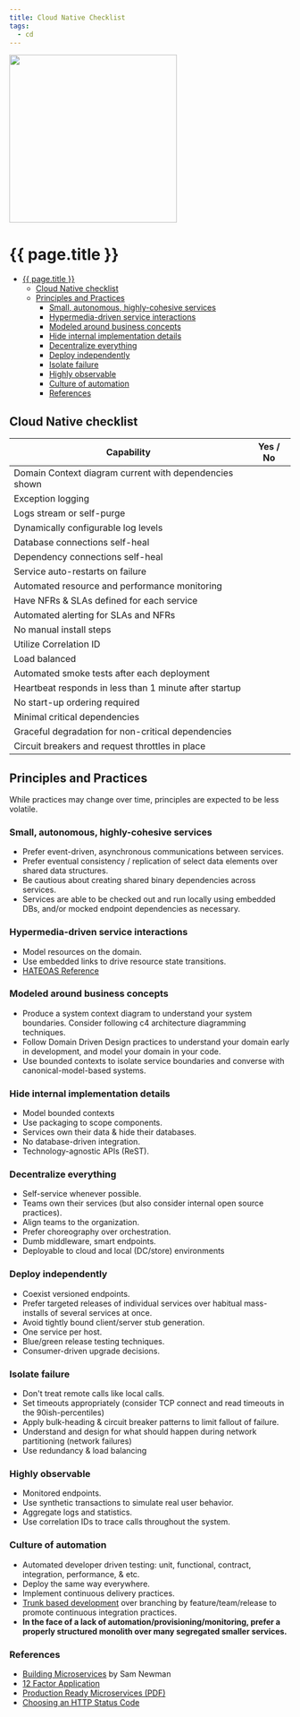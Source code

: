 ```yaml
---
title: Cloud Native Checklist
tags:
  - cd
---
```


<img src="/assets/img/devops-dojo-motto.png" class="img-responsive" width="300px" />

# {{ page.title }}

- [{{ page.title }}](#-pagetitle-)
  - [Cloud Native checklist](#cloud-native-checklist)
  - [Principles and Practices](#principles-and-practices)
    - [Small, autonomous, highly-cohesive services](#small-autonomous-highly-cohesive-services)
    - [Hypermedia-driven service interactions](#hypermedia-driven-service-interactions)
    - [Modeled around business concepts](#modeled-around-business-concepts)
    - [Hide internal implementation details](#hide-internal-implementation-details)
    - [Decentralize everything](#decentralize-everything)
    - [Deploy independently](#deploy-independently)
    - [Isolate failure](#isolate-failure)
    - [Highly observable](#highly-observable)
    - [Culture of automation](#culture-of-automation)
    - [References](#references)

## Cloud Native checklist

| Capability                                             | Yes / No |
|--------------------------------------------------------|----------|
| Domain Context diagram current with dependencies shown |          |
| Exception logging                                      |          |
| Logs stream or self-purge                              |          |
| Dynamically configurable log levels                    |          |
| Database connections self-heal                         |          |
| Dependency connections self-heal                       |          |
| Service auto-restarts on failure                       |          |
| Automated resource and performance monitoring          |          |
| Have NFRs & SLAs defined for each service              |          |
| Automated alerting for SLAs and NFRs                   |          |
| No manual install steps                                |          |
| Utilize Correlation ID                                 |          |
| Load balanced                                          |          |
| Automated smoke tests after each deployment            |          |
| Heartbeat responds in less than 1 minute after startup |          |
| No start-up ordering required                          |          |
| Minimal critical dependencies                          |          |
| Graceful degradation for non-critical dependencies     |          |
| Circuit breakers and request throttles in place        |          |

## Principles and Practices

While practices may change over time, principles are expected to be less volatile.

### Small, autonomous, highly-cohesive services

- Prefer event-driven, asynchronous communications between services.
- Prefer eventual consistency / replication of select data elements over shared data structures.
- Be cautious about creating shared binary dependencies across services.
- Services are able to be checked out and run locally using embedded DBs, and/or mocked endpoint dependencies as necessary.

### Hypermedia-driven service interactions

- Model resources on the domain.
- Use embedded links to drive resource state transitions.
- [HATEOAS Reference](http://restcookbook.com/Basics/hateoas/)

### Modeled around business concepts

- Produce a system context diagram to understand your system boundaries. Consider following c4 architecture diagramming techniques.
- Follow Domain Driven Design practices to understand your domain early in development, and model your domain in your code.
- Use bounded contexts to isolate service boundaries and converse with canonical-model-based systems.

### Hide internal implementation details

- Model bounded contexts
- Use packaging to scope components.
- Services own their data & hide their databases.
- No database-driven integration.
- Technology-agnostic APIs (ReST).

### Decentralize everything

- Self-service whenever possible.
- Teams own their services (but also consider internal open source practices).
- Align teams to the organization.
- Prefer choreography over orchestration.
- Dumb middleware, smart endpoints.
- Deployable to cloud and local (DC/store) environments

### Deploy independently

- Coexist versioned endpoints.
- Prefer targeted releases of individual services over habitual mass-installs of several services at once.
- Avoid tightly bound client/server stub generation.
- One service per host.
- Blue/green release testing techniques.
- Consumer-driven upgrade decisions.

### Isolate failure

- Don't treat remote calls like local calls.
- Set timeouts appropriately (consider TCP connect and read timeouts in the 90ish-percentiles)
- Apply bulk-heading & circuit breaker patterns to limit fallout of failure.
- Understand and design for what should happen during network partitioning (network failures)
- Use redundancy & load balancing

### Highly observable

- Monitored endpoints.
- Use synthetic transactions to simulate real user behavior.
- Aggregate logs and statistics.
- Use correlation IDs to trace calls throughout the system.

### Culture of automation

- Automated developer driven testing: unit, functional, contract, integration, performance, & etc.
- Deploy the same way everywhere.
- Implement continuous delivery practices.
- [Trunk based development](https://trunkbaseddevelopment.com/) over branching by feature/team/release to promote continuous integration practices.
- **In the face of a lack of automation/provisioning/monitoring, prefer a properly structured monolith over many segregated smaller services.**

### References

- [Building Microservices](http://shop.oreilly.com/product/0636920033158.do) by Sam Newman
- [12 Factor Application](https://12factor.net)
- [Production Ready Microservices (PDF)](assets/Production-Ready_Microservices_excerpt.pdf)
- [Choosing an HTTP Status Code](https://www.codetinkerer.com/2015/12/04/choosing-an-http-status-code.html)
